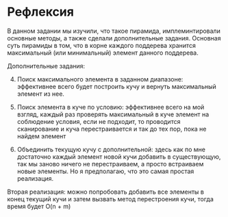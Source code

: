 # Рефлексия

В данном задании мы изучили, что такое пирамида, имплеминтировали основные методы, а также сделали дополнительные задания. Основная суть пирамиды в том, что в корне каждого поддерева хранится максимальный (или минимальный) элемент данного поддерева.

Дополнительные задания:

4. Поиск максимального элемента в заданном диапазоне: эффективнее всего будет построить кучу и вернуть максимальный элемент из нее.

5. Поиск элемента в куче по условию: эффективнее всего на мой взгляд, каждый раз проверять максимальный в куче элемент на соблюдение условия, если не подходит, то проводится сканирование и куча перестраивается и так до тех пор, пока не найдем элемент

6. Объединить текущую кучу с дополнительной: здесь как по мне достаточно каждый элемент новой кучи добавить в существующую, так мы заново ничего не перестраиваем, а просто встраиваем новые элементы. Но я предполагаю, что это самая простая реализация.

Вторая реализация: можно попробовать добавить все элементы в конец текущий кучи и затем вызвать метод перестроения кучи, тогда время будет O(n + m)